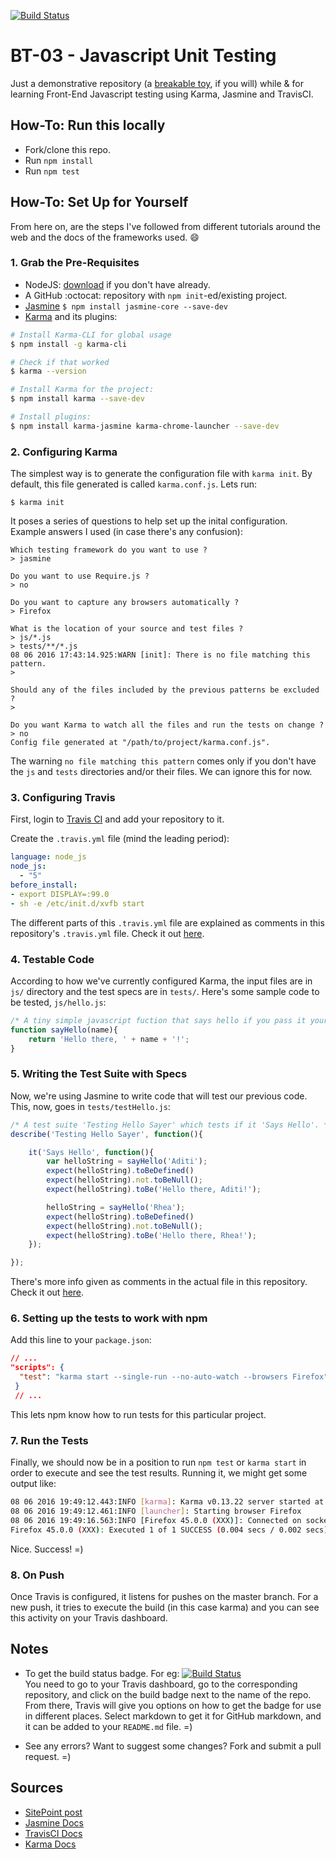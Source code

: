 [![Build Status](https://travis-ci.org/rheaditi/BT03.svg?branch=master)](https://travis-ci.org/rheaditi/BT03)

# BT-03 - Javascript Unit Testing

Just a demonstrative repository (a [breakable toy](http://chimera.labs.oreilly.com/books/1234000001813/ch05.html#breakable_toys), if you will) while & for learning Front-End Javascript testing using Karma, Jasmine and TravisCI.

## How-To: Run this locally

* Fork/clone this repo.
* Run `npm install`
* Run `npm test`

## How-To: Set Up for Yourself

From here on, are the steps I've followed from different tutorials around the web and the docs of the frameworks used. :smile:

### 1. Grab the Pre-Requisites

* NodeJS: [download](https://nodejs.org/en/download/) if you don't have already. 
* A GitHub :octocat: repository with `npm init`-ed/existing project.
* [Jasmine](http://jasmine.github.io/) `$ npm install jasmine-core --save-dev`
* [Karma](https://karma-runner.github.io) and its plugins:
 ```sh
 # Install Karma-CLI for global usage
 $ npm install -g karma-cli
 
 # Check if that worked
 $ karma --version
 
 # Install Karma for the project:
 $ npm install karma --save-dev

 # Install plugins:
 $ npm install karma-jasmine karma-chrome-launcher --save-dev
 ```

### 2. Configuring Karma

The simplest way is to generate the configuration file with `karma init`. By default, this file generated is called `karma.conf.js`. Lets run:
```
$ karma init
```

It poses a series of questions to help set up the inital configuration.  
Example answers I used (in case there's any confusion):
```
Which testing framework do you want to use ?
> jasmine

Do you want to use Require.js ?
> no

Do you want to capture any browsers automatically ?
> Firefox

What is the location of your source and test files ?
> js/*.js
> tests/**/*.js
08 06 2016 17:43:14.925:WARN [init]: There is no file matching this pattern.
> 

Should any of the files included by the previous patterns be excluded ?
> 

Do you want Karma to watch all the files and run the tests on change ?
> no
Config file generated at "/path/to/project/karma.conf.js".
```

The warning `no file matching this pattern` comes only if you don't have the `js` and `tests` directories and/or their files. We can ignore this for now.

### 3. Configuring Travis
First, login to [Travis CI](https://travis-ci.org/) and add your repository to it.

Create the `.travis.yml` file (mind the leading period):
```yml
language: node_js
node_js:
  - "5"
before_install:
- export DISPLAY=:99.0
- sh -e /etc/init.d/xvfb start
```

The different parts of this `.travis.yml` file are explained as comments in this repository's `.travis.yml` file. Check it out [here](./.travis.yml).

### 4. Testable Code

According to how we've currently configured Karma, the input files are in `js/` directory and the test specs are in `tests/`.
Here's some sample code to be tested, `js/hello.js`:

```js
/* A tiny simple javascript fuction that says hello if you pass it your name as a String. It just returns the corresponding greeting as a String too. */
function sayHello(name){
	return 'Hello there, ' + name + '!';
}
```

### 5. Writing the Test Suite with Specs

Now, we're using Jasmine to write code that will test our previous code. This, now, goes in `tests/testHello.js`:
```js
/* A test suite 'Testing Hello Sayer' which tests if it 'Says Hello'. */
describe('Testing Hello Sayer', function(){

	it('Says Hello', function(){
		var helloString = sayHello('Aditi');
		expect(helloString).toBeDefined()
		expect(helloString).not.toBeNull();
		expect(helloString).toBe('Hello there, Aditi!');

		helloString = sayHello('Rhea');
		expect(helloString).toBeDefined()
		expect(helloString).not.toBeNull();
		expect(helloString).toBe('Hello there, Rhea!');
	});

});
```

There's more info given as comments in the actual file in this repository. Check it out [here](./tests/testHello.js).

### 6. Setting up the tests to work with npm

 Add this line to your `package.json`:
 ```json
 // ...
 "scripts": {
   "test": "karma start --single-run --no-auto-watch --browsers Firefox"
  }
  // ...
  ```

This lets npm know how to run tests for this particular project.

### 7. Run the Tests

Finally, we should now be in a position to run `npm test` or `karma start` in order to execute and see the test results.
Running it, we might get some output like:
```sh
08 06 2016 19:49:12.443:INFO [karma]: Karma v0.13.22 server started at http://localhost:9876/
08 06 2016 19:49:12.461:INFO [launcher]: Starting browser Firefox
08 06 2016 19:49:16.563:INFO [Firefox 45.0.0 (XXX)]: Connected on socket XXX with id XXX
Firefox 45.0.0 (XXX): Executed 1 of 1 SUCCESS (0.004 secs / 0.002 secs)
```

Nice. Success! =)

### 8. On Push

Once Travis is configured, it listens for pushes on the master branch. For a new push, it tries to execute the build (in this case karma) and you can see this activity on your Travis dashboard.

## Notes

* To get the build status badge. For eg: [![Build Status](https://travis-ci.org/rheaditi/BT03.svg?branch=master)](https://travis-ci.org/rheaditi/BT03)  
 You need to go to your Travis dashboard, go to the corresponding repository, and click on the build badge next to the name of the repo. From there, Travis will give you options on how to get the badge for use in different places. Select markdown to get it for GitHub markdown, and it can be added to your `README.md` file. =)

* See any errors? Want to suggest some changes? Fork and submit a pull request. =)

## Sources
- [SitePoint post](https://www.sitepoint.com/testing-javascript-jasmine-travis-karma/)
- [Jasmine Docs](http://jasmine.github.io/2.4/introduction.html)
- [TravisCI Docs](https://docs.travis-ci.com/)
- [Karma Docs](https://karma-runner.github.io/0.13/intro/installation.html)
